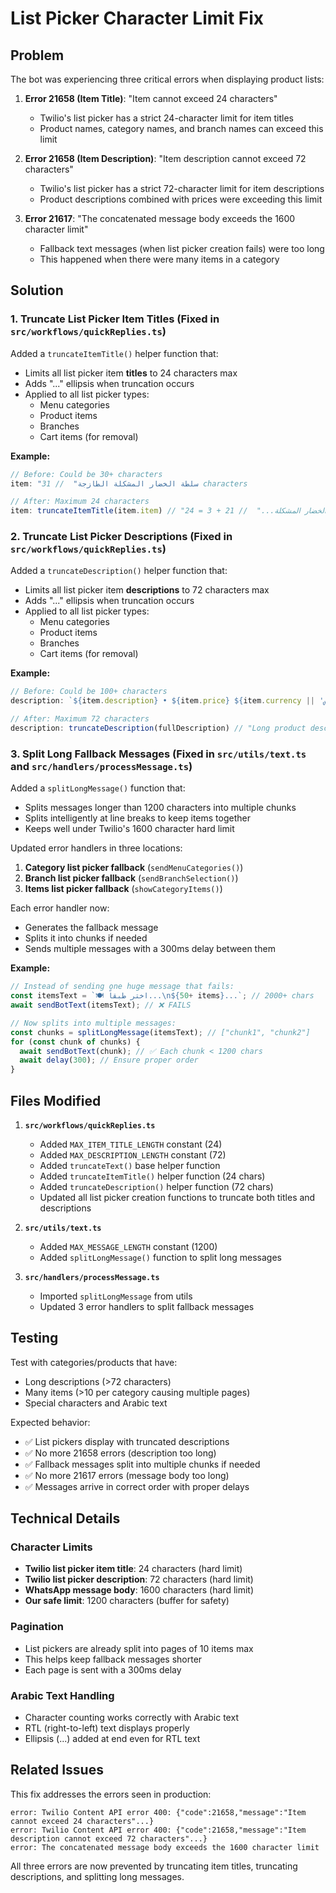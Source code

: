 # List Picker Character Limit Fix

## Problem
The bot was experiencing three critical errors when displaying product lists:

1. **Error 21658 (Item Title)**: "Item cannot exceed 24 characters"
   - Twilio's list picker has a strict 24-character limit for item titles
   - Product names, category names, and branch names can exceed this limit

2. **Error 21658 (Item Description)**: "Item description cannot exceed 72 characters"
   - Twilio's list picker has a strict 72-character limit for item descriptions
   - Product descriptions combined with prices were exceeding this limit

3. **Error 21617**: "The concatenated message body exceeds the 1600 character limit"
   - Fallback text messages (when list picker creation fails) were too long
   - This happened when there were many items in a category

## Solution

### 1. Truncate List Picker Item Titles (Fixed in `src/workflows/quickReplies.ts`)

Added a `truncateItemTitle()` helper function that:
- Limits all list picker item **titles** to 24 characters max
- Adds "..." ellipsis when truncation occurs
- Applied to all list picker types:
  - Menu categories
  - Product items
  - Branches
  - Cart items (for removal)

**Example:**
```typescript
// Before: Could be 30+ characters
item: "سلطة الخضار المشكلة الطازجة"  // 31 characters

// After: Maximum 24 characters
item: truncateItemTitle(item.item) // "سلطة الخضار المشكلة..."  // 21 + 3 = 24 chars
```

### 2. Truncate List Picker Descriptions (Fixed in `src/workflows/quickReplies.ts`)

Added a `truncateDescription()` helper function that:
- Limits all list picker item **descriptions** to 72 characters max
- Adds "..." ellipsis when truncation occurs
- Applied to all list picker types:
  - Menu categories
  - Product items
  - Branches
  - Cart items (for removal)

**Example:**
```typescript
// Before: Could be 100+ characters
description: `${item.description} • ${item.price} ${item.currency || 'ر.س'}`

// After: Maximum 72 characters
description: truncateDescription(fullDescription) // "Long product description text... • 25.50 ر.س"
```

### 3. Split Long Fallback Messages (Fixed in `src/utils/text.ts` and `src/handlers/processMessage.ts`)

Added a `splitLongMessage()` function that:
- Splits messages longer than 1200 characters into multiple chunks
- Splits intelligently at line breaks to keep items together
- Keeps well under Twilio's 1600 character hard limit

Updated error handlers in three locations:
1. **Category list picker fallback** (`sendMenuCategories()`)
2. **Branch list picker fallback** (`sendBranchSelection()`)
3. **Items list picker fallback** (`showCategoryItems()`)

Each error handler now:
- Generates the fallback message
- Splits it into chunks if needed
- Sends multiple messages with a 300ms delay between them

**Example:**
```typescript
// Instead of sending one huge message that fails:
const itemsText = `🍽️ اختر طبقاً...\n${50+ items}...`; // 2000+ chars
await sendBotText(itemsText); // ❌ FAILS

// Now splits into multiple messages:
const chunks = splitLongMessage(itemsText); // ["chunk1", "chunk2"]
for (const chunk of chunks) {
  await sendBotText(chunk); // ✅ Each chunk < 1200 chars
  await delay(300); // Ensure proper order
}
```

## Files Modified

1. **`src/workflows/quickReplies.ts`**
   - Added `MAX_ITEM_TITLE_LENGTH` constant (24)
   - Added `MAX_DESCRIPTION_LENGTH` constant (72)
   - Added `truncateText()` base helper function
   - Added `truncateItemTitle()` helper function (24 chars)
   - Added `truncateDescription()` helper function (72 chars)
   - Updated all list picker creation functions to truncate both titles and descriptions

2. **`src/utils/text.ts`**
   - Added `MAX_MESSAGE_LENGTH` constant (1200)
   - Added `splitLongMessage()` function to split long messages

3. **`src/handlers/processMessage.ts`**
   - Imported `splitLongMessage` from utils
   - Updated 3 error handlers to split fallback messages

## Testing

Test with categories/products that have:
- Long descriptions (>72 characters)
- Many items (>10 per category causing multiple pages)
- Special characters and Arabic text

Expected behavior:
- ✅ List pickers display with truncated descriptions
- ✅ No more 21658 errors (description too long)
- ✅ Fallback messages split into multiple chunks if needed
- ✅ No more 21617 errors (message body too long)
- ✅ Messages arrive in correct order with proper delays

## Technical Details

### Character Limits
- **Twilio list picker item title**: 24 characters (hard limit)
- **Twilio list picker description**: 72 characters (hard limit)
- **WhatsApp message body**: 1600 characters (hard limit)
- **Our safe limit**: 1200 characters (buffer for safety)

### Pagination
- List pickers are already split into pages of 10 items max
- This helps keep fallback messages shorter
- Each page is sent with a 300ms delay

### Arabic Text Handling
- Character counting works correctly with Arabic text
- RTL (right-to-left) text displays properly
- Ellipsis (...) added at end even for RTL text

## Related Issues

This fix addresses the errors seen in production:
```
error: Twilio Content API error 400: {"code":21658,"message":"Item cannot exceed 24 characters"...}
error: Twilio Content API error 400: {"code":21658,"message":"Item description cannot exceed 72 characters"...}
error: The concatenated message body exceeds the 1600 character limit
```

All three errors are now prevented by truncating item titles, truncating descriptions, and splitting long messages.

